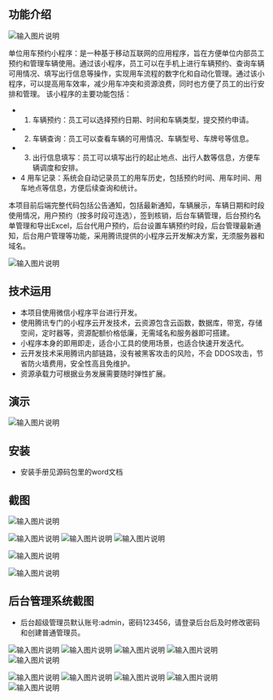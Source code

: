 ## 功能介绍 

![输入图片说明](demo/%E4%BA%8C%E7%BB%B4%E7%A0%81.png)

 单位用车预约小程序：是一种基于移动互联网的应用程序，旨在方便单位内部员工预约和管理车辆使用。通过该小程序，员工可以在手机上进行车辆预约、查询车辆可用情况、填写出行信息等操作，实现用车流程的数字化和自动化管理。通过该小程序，可以提高用车效率，减少用车冲突和资源浪费，同时也方便了员工的出行安排和管理。 
该小程序的主要功能包括：
- 1. 车辆预约：员工可以选择预约日期、时间和车辆类型，提交预约申请。
- 2. 车辆查询：员工可以查看车辆的可用情况、车辆型号、车牌号等信息。
- 3. 出行信息填写：员工可以填写出行的起止地点、出行人数等信息，方便车辆调度和安排。  
- 4 用车记录：系统会自动记录员工的用车历史，包括预约时间、用车时间、用车地点等信息，方便后续查询和统计。 

本项目前后端完整代码包括公告通知，包括最新通知，车辆展示，车辆日期和时段使用情况，用户预约（按多时段可连选），签到核销，后台车辆管理，后台预约名单管理和导出Excel，后台代用户预约，后台设置车辆预约时段，后台管理最新通知，后台用户管理等功能，采用腾讯提供的小程序云开发解决方案，无须服务器和域名。

![输入图片说明](demo/%E7%94%A8%E8%BD%A6%E9%A2%84%E7%BA%A6%20(2).jpg)

## 技术运用
- 本项目使用微信小程序平台进行开发。
- 使用腾讯专门的小程序云开发技术，云资源包含云函数，数据库，带宽，存储空间，定时器等，资源配额价格低廉，无需域名和服务器即可搭建。
- 小程序本身的即用即走，适合小工具的使用场景，也适合快速开发迭代。
- 云开发技术采用腾讯内部链路，没有被黑客攻击的风险，不会 DDOS攻击，节省防火墙费用，安全性高且免维护。
- 资源承载力可根据业务发展需要随时弹性扩展。  

 


## 演示 
 
![输入图片说明](demo/%E4%BA%8C%E7%BB%B4%E7%A0%81.png)

## 安装

- 安装手册见源码包里的word文档









## 截图

![输入图片说明](demo/1%E9%A6%96%E9%A1%B5.png)

![输入图片说明](demo/2%E9%A2%84%E7%BA%A6%E5%88%97%E8%A1%A8.png)
![输入图片说明](demo/3%E9%A2%84%E7%BA%A6.png)
![输入图片说明](demo/4%E6%88%91%E7%9A%84%E9%A2%84%E7%BA%A6.png)
 
![输入图片说明](demo/5%E9%A2%84%E7%BA%A6%E8%AF%A6%E6%83%85.png)

![输入图片说明](demo/6%E6%88%91%E7%9A%84.png)

## 后台管理系统截图 
- 后台超级管理员默认账号:admin，密码123456，请登录后台后及时修改密码和创建普通管理员。

![输入图片说明](demo/80%E5%90%8E%E5%8F%B0%E9%A6%96%E9%A1%B5.png)
![输入图片说明](demo/81%E5%90%8E%E5%8F%B0-%E8%BD%A6%E8%BE%86%E7%AE%A1%E7%90%86.png)
![输入图片说明](demo/82%E5%90%8E%E5%8F%B0-%E6%97%B6%E6%AE%B5%E8%AE%BE%E7%BD%AE.png)
![输入图片说明](demo/83%E5%90%8E%E5%8F%B0-%E6%89%AB%E7%A0%81%E6%A0%B8%E9%94%80.png)
![输入图片说明](demo/84%E5%90%8E%E5%8F%B0-%E5%AF%BC%E5%87%BA.png)

![输入图片说明](demo/85%E5%90%8E%E5%8F%B0-%E5%AF%BC%E5%87%BA%E6%96%87%E4%BB%B6.png)
![输入图片说明](demo/86%E5%90%8E%E5%8F%B0-%E5%90%8D%E5%8D%95%E5%A4%84%E7%90%86.png)
![输入图片说明](demo/87%E5%90%8E%E5%8F%B0-%E4%BB%A3%E9%A2%84%E7%BA%A6.png)
![输入图片说明](demo/88%E5%90%8E%E5%8F%B0-%E4%BB%A3%E9%A2%84%E7%BA%A6.png)
![输入图片说明](demo/90%E5%90%8E%E5%8F%B0-%E9%80%9A%E7%9F%A5%E7%AE%A1%E7%90%86.png)




